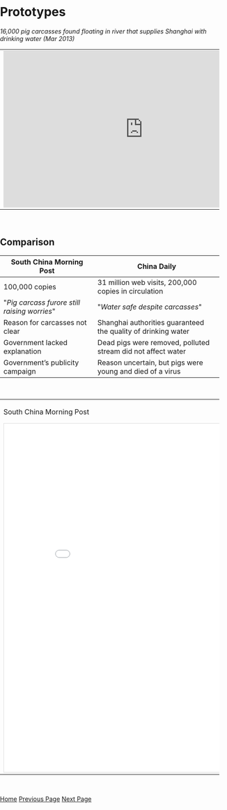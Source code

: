 <title>Example</title>
<style>
body {
    margin:0;
    padding:0;
    background-image:url("/china-environment/assets/images/Factory.pdf"); 
    background-repeat: no-repeat;
    webkit-background-size: cover;
    moz-background-size: cover;
    o-background-size: cover;
    background-size: cover;
    }
    
</style>

# Prototypes

<i>16,000 pig carcasses found floating in river that supplies Shanghai with drinking water (Mar 2013)</i>

<table>
<tr>
<td><iframe width="640" height="360" src="https://www.youtube.com/embed/EDIGnqxYqMI" frameborder="0" gesture="media" allow="encrypted-media" allowfullscreen></iframe></td><td><iframe width="640" height="360" src="/china-environment/assets/images/29B0C8BA00000578-3128043-image-a-9_1434542390179.jpg" frameborder="0" gesture="media" allow="encrypted-media" allowfullscreen></iframe></td>
</tr>
</table>

<br>

## Comparison 

|**South China Morning Post**                   |**China Daily**|
|----------------------------------------------|---------------------------------------|
| 100,000 copies                                | 31 million web visits, 200,000 copies in circulation|
| "*Pig carcass furore still raising worries*"  | "*Water safe despite carcasses*"|
| Reason for carcasses not clear                | Shanghai authorities guaranteed the quality of drinking water|
| Government lacked explanation                 | Dead pigs were removed, polluted stream did not affect water |
| Government’s publicity campaign               | Reason uncertain, but pigs were  young and  died of a virus|


<br>

<table>
<tr>
<td><p>South China Morning Post</p><iframe src="/china-environment/assets/images/Factiva-SCMP-Pig Carcases.pdf" frameborder="0" style="overflow:hidden;border:1px solid #DDDDDD;" width="700" height="800" allowfullscreen></iframe></td><td><iframe src="/china-environment/assets/images/Factiva-China Daily-Carcasses.pdf" frameborder="0" style="overflow:hidden;border:1px solid #DDDDDD;" width="700" height="800" allowfullscreen></iframe></td>
</tr>
</table>


<br>

[Home](index.md) [Previous Page](page1.md) [Next Page](page3.md)
